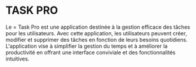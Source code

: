 # TASK PRO

Le = Task Pro est une application destinée à la gestion efficace des tâches pour les utilisateurs. Avec cette application, les utilisateurs peuvent créer, modifier et supprimer des tâches en fonction de leurs besoins quotidiens. L'application vise à simplifier la gestion du temps et à améliorer la productivité en offrant une interface conviviale et des fonctionnalités intuitives.
